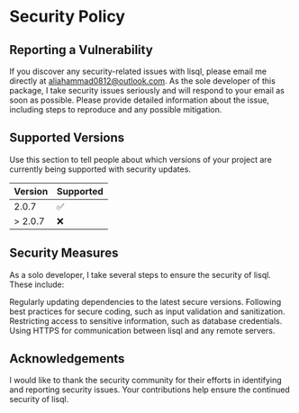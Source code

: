 # Security Policy

## Reporting a Vulnerability

If you discover any security-related issues with lisql, please email me directly 
at aliahammad0812@outlook.com. As the sole developer of this package, I take 
security issues seriously and will respond to your email as soon as possible. 
Please provide detailed information about the issue, including steps to reproduce 
and any possible mitigation.

## Supported Versions

Use this section to tell people about which versions of your project are
currently being supported with security updates.

| Version | Supported          |
| ------- | ------------------ |
| 2.0.7   | :white_check_mark: |
| > 2.0.7 | :x:                |


## Security Measures

As a solo developer, I take several steps to ensure the security of lisql. These include:

Regularly updating dependencies to the latest secure versions.
Following best practices for secure coding, such as input validation and sanitization.
Restricting access to sensitive information, such as database credentials.
Using HTTPS for communication between lisql and any remote servers.


## Acknowledgements

I would like to thank the security community for their efforts in identifying and 
reporting security issues. Your contributions help ensure the continued security 
of lisql.
